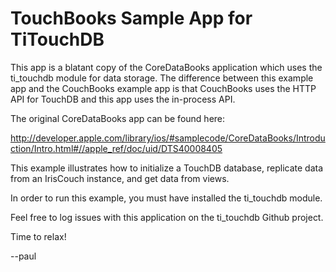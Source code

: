 TouchBooks Sample App for TiTouchDB
===================================

This app is a blatant copy of the CoreDataBooks application which uses the
ti_touchdb module for data storage.  The difference between this example app
and the CouchBooks example app is that CouchBooks uses the HTTP API for TouchDB
and this app uses the in-process API.

The original CoreDataBooks app can be found here:

  http://developer.apple.com/library/ios/#samplecode/CoreDataBooks/Introduction/Intro.html#//apple_ref/doc/uid/DTS40008405

This example illustrates how to initialize a TouchDB database, replicate data
from an IrisCouch instance, and get data from views.

In order to run this example, you must have installed the ti_touchdb module.

Feel free to log issues with this application on the ti_touchdb Github project.

Time to relax!

--paul